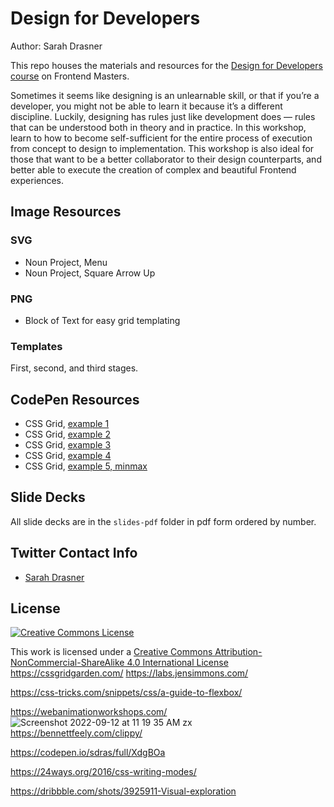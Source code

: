 # Design for Developers

Author: Sarah Drasner

This repo houses the materials and resources for the [Design for Developers course](https://frontendmasters.com/courses/design-for-developers/) on Frontend Masters. 

Sometimes it seems like designing is an unlearnable skill, or that if you’re a developer, you might not be able to learn it because it’s a different discipline. Luckily, designing has rules just like development does — rules that can be understood both in theory and in practice. In this workshop, learn to how to become self-sufficient for the entire process of execution from concept to design to implementation. This workshop is also ideal for those that want to be a better collaborator to their design counterparts, and better able to execute the creation of complex and beautiful Frontend experiences.

## Image Resources

### SVG

- Noun Project, Menu
- Noun Project, Square Arrow Up

### PNG

- Block of Text for easy grid templating

### Templates

First, second, and third stages.

## CodePen Resources

- CSS Grid, [example 1](https://codepen.io/sdras/pen/54dcd199a9f3dbf851b9a8f9c706b8f7)
- CSS Grid, [example 2](https://codepen.io/sdras/pen/927251d94ada804fea3af69537dbe212)
- CSS Grid, [example 3](https://codepen.io/sdras/pen/f79830e540a17a3690ab9a9e103b5256)
- CSS Grid, [example 4](https://codepen.io/sdras/pen/74d210572cdd934e60982fa742243ebd)
- CSS Grid, [example 5, minmax](https://codepen.io/sdras/pen/2c40c78b80eda0f03010a6182376f29e)

## Slide Decks

All slide decks are in the `slides-pdf` folder in pdf form ordered by number.

## Twitter Contact Info

- [Sarah Drasner](https://twitter.com/sarah_edo)

## License

[![Creative Commons License](https://i.creativecommons.org/l/by-nc-sa/4.0/88x31.png)](http://creativecommons.org/licenses/by-nc-sa/4.0/)

This work is licensed under a [Creative Commons Attribution-NonCommercial-ShareAlike 4.0 International License](http://creativecommons.org/licenses/by-nc-sa/4.0/)
https://cssgridgarden.com/
https://labs.jensimmons.com/


https://css-tricks.com/snippets/css/a-guide-to-flexbox/

https://webanimationworkshops.com/
![Screenshot 2022-09-12 at 11 19 35 AM](https://user-images.githubusercontent.com/69709106/189586129-95b3d8f9-9fb3-4349-bd66-8b6e2792984d.png)
zx
https://bennettfeely.com/clippy/

https://codepen.io/sdras/full/XdgBOa

https://24ways.org/2016/css-writing-modes/

https://dribbble.com/shots/3925911-Visual-exploration
